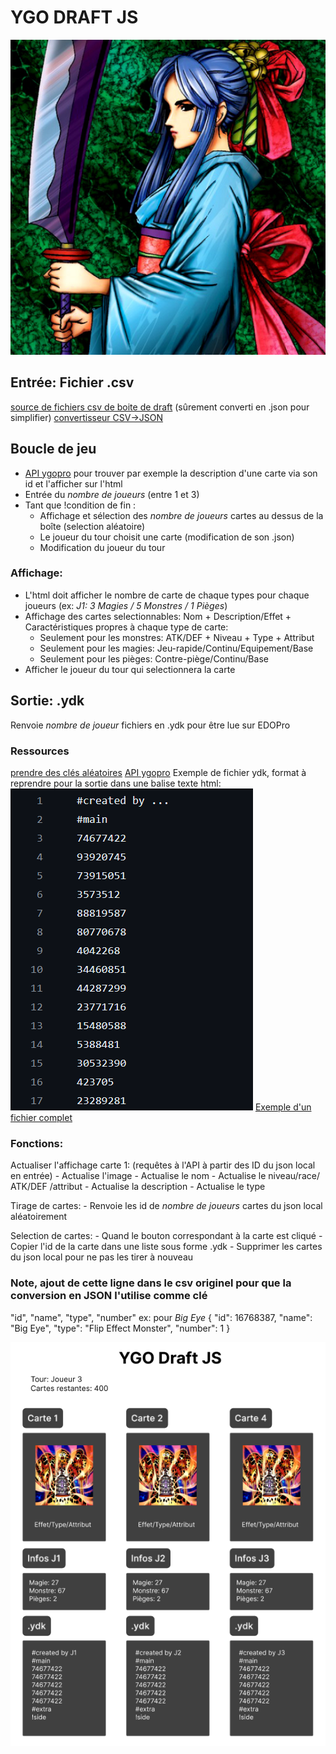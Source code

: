 # YGO DRAFT JS
![Beautiful Headhuntress](/media/logo.jpg)

## Entrée: Fichier .csv
[source de fichiers csv de boite de draft](https://ygoprodeck.com/cube/)
(sûrement converti en .json pour simplifier)
[convertisseur CSV->JSON](https://csvjson.com/csv2json)

## Boucle de jeu
- [API ygopro](https://ygoprodeck.com/api-guide/) pour trouver par exemple la description d'une carte via son id et l'afficher sur l'html
- Entrée du *nombre de joueurs* (entre 1 et 3)
- Tant que !condition de fin :
    - Affichage et sélection des *nombre de joueurs* cartes au dessus de la boîte (selection aléatoire)
    - Le joueur du tour choisit une carte (modification de son .json)
    - Modification du joueur du tour

### Affichage:
- L'html doit afficher le nombre de carte de chaque types pour chaque joueurs
(ex: *J1: 3 Magies / 5 Monstres / 1 Pièges*)
- Affichage des cartes selectionnables: Nom + Description/Effet + Caractéristiques propres à chaque type de carte:
    - Seulement pour les monstres: ATK/DEF + Niveau + Type + Attribut
    - Seulement pour les magies: Jeu-rapide/Continu/Equipement/Base
    - Seulement pour les pièges: Contre-piège/Continu/Base
- Afficher le joueur du tour qui selectionnera la carte

## Sortie: .ydk
Renvoie *nombre de joueur* fichiers en .ydk pour être lue sur EDOPro

### Ressources
[prendre des clés aléatoires](https://developer.mozilla.org/fr/docs/Web/JavaScript/Reference/Global_Objects/Object/keys)
[API ygopro](https://ygoprodeck.com/api-guide/)
Exemple de fichier ydk, format à reprendre pour la sortie dans une balise texte html:
![Exemple de fichier ydk](/media/ydk.png)
[Exemple d'un fichier complet](https://github.com/Larikk/ygo-ydk-files/blob/main/deck/STA03%20Joey.ydk)
### Fonctions:

Actualiser l'affichage carte 1: (requêtes à l'API à partir des ID du json local en entrée)
    - Actualise l'image
    - Actualise le nom
    - Actualise le niveau/race/ ATK/DEF /attribut
    - Actualise la description
    - Actualise le type

Tirage de cartes:
    - Renvoie les id de *nombre de joueurs* cartes du json local aléatoirement

Selection de cartes:
    - Quand le bouton correspondant à la carte est cliqué
    - Copier l'id de la carte dans une liste sous forme .ydk
    - Supprimer les cartes du json local pour ne pas les tirer à nouveau

### Note, ajout de cette ligne dans le csv originel pour que la conversion en JSON l'utilise comme clé
"id", "name", "type", "number"
ex: pour *Big Eye*
{
    "id": 16768387,
    "name": "Big Eye",
    "type": "Flip Effect Monster",
    "number": 1
}


![Maquette du rendu final](/media/figma.png)

